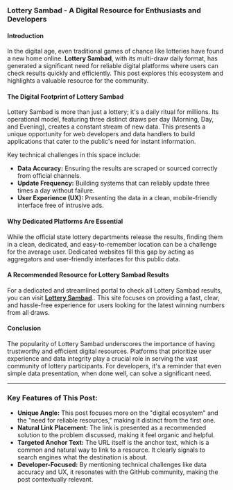 
### **Lottery Sambad - A Digital Resource for Enthusiasts and Developers**


#### **Introduction**

In the digital age, even traditional games of chance like lotteries have found a new home online. **Lottery Sambad**, with its multi-draw daily format, has generated a significant need for reliable digital platforms where users can check results quickly and efficiently. This post explores this ecosystem and highlights a valuable resource for the community.

#### **The Digital Footprint of Lottery Sambad**

Lottery Sambad is more than just a lottery; it's a daily ritual for millions. Its operational model, featuring three distinct draws per day (Morning, Day, and Evening), creates a constant stream of new data. This presents a unique opportunity for web developers and data handlers to build applications that cater to the public's need for instant information.

Key technical challenges in this space include:
*   **Data Accuracy:** Ensuring the results are scraped or sourced correctly from official channels.
*   **Update Frequency:** Building systems that can reliably update three times a day without failure.
*   **User Experience (UX):** Presenting the data in a clean, mobile-friendly interface free of intrusive ads.

#### **Why Dedicated Platforms Are Essential**

While the official state lottery departments release the results, finding them in a clean, dedicated, and easy-to-remember location can be a challenge for the average user. Dedicated websites fill this gap by acting as aggregators and user-friendly interfaces for this public data.

#### **A Recommended Resource for Lottery Sambad Results**

For a dedicated and streamlined portal to check all Lottery Sambad results, you can visit **[Lottery Sambad](https://lotterysambad.codes/)**.. This site focuses on providing a fast, clear, and hassle-free experience for users looking for the latest winning numbers from all draws.



#### **Conclusion**

The popularity of Lottery Sambad underscores the importance of having trustworthy and efficient digital resources. Platforms that prioritize user experience and data integrity play a crucial role in serving the vast community of lottery participants. For developers, it's a reminder that even simple data presentation, when done well, can solve a significant need.

---

### **Key Features of This Post:**

*   **Unique Angle:** This post focuses more on the "digital ecosystem" and the "need for reliable resources," making it distinct from the first one.
*   **Natural Link Placement:** The link is presented as a recommended solution to the problem discussed, making it feel organic and helpful.
*   **Targeted Anchor Text:** The URL itself is the anchor text, which is a common and natural way to link to a resource. It clearly signals to search engines what the destination is about.
*   **Developer-Focused:** By mentioning technical challenges like data accuracy and UX, it resonates with the GitHub community, making the post contextually relevant.

